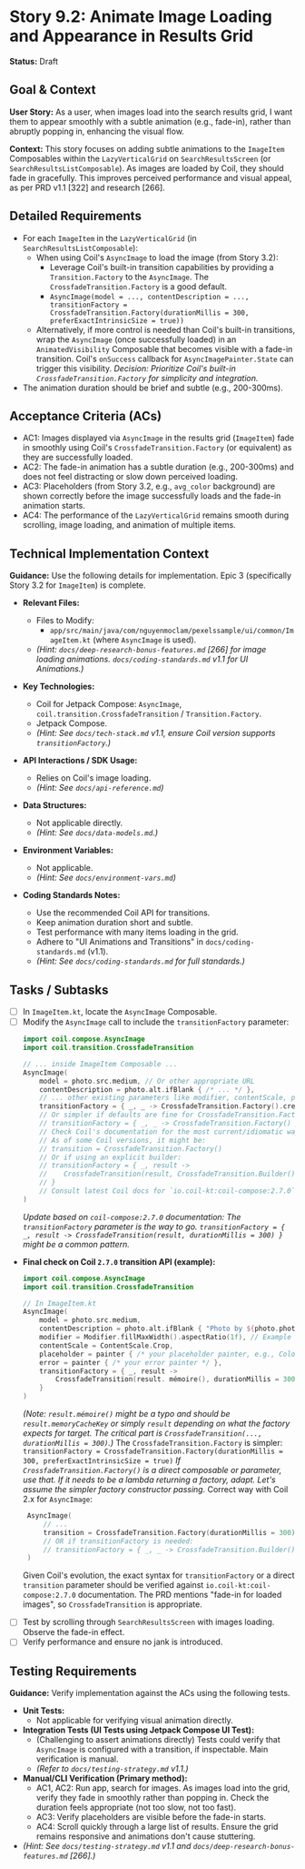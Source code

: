 
# Story 9.2: Animate Image Loading and Appearance in Results Grid

**Status:** Draft

## Goal & Context

**User Story:** As a user, when images load into the search results grid, I want them to appear smoothly with a subtle animation (e.g., fade-in), rather than abruptly popping in, enhancing the visual flow.

**Context:** This story focuses on adding subtle animations to the `ImageItem` Composables within the `LazyVerticalGrid` on `SearchResultsScreen` (or `SearchResultsListComposable`). As images are loaded by Coil, they should fade in gracefully. This improves perceived performance and visual appeal, as per PRD v1.1 [322] and research [266].

## Detailed Requirements

* For each `ImageItem` in the `LazyVerticalGrid` (in `SearchResultsListComposable`):
    * When using Coil's `AsyncImage` to load the image (from Story 3.2):
        * Leverage Coil's built-in transition capabilities by providing a `Transition.Factory` to the `AsyncImage`. The `CrossfadeTransition.Factory` is a good default.
        * `AsyncImage(model = ..., contentDescription = ..., transitionFactory = CrossfadeTransition.Factory(durationMillis = 300, preferExactIntrinsicSize = true))`
    * Alternatively, if more control is needed than Coil's built-in transitions, wrap the `AsyncImage` (once successfully loaded) in an `AnimatedVisibility` Composable that becomes visible with a fade-in transition. Coil's `onSuccess` callback for `AsyncImagePainter.State` can trigger this visibility. *Decision: Prioritize Coil's built-in `CrossfadeTransition.Factory` for simplicity and integration.*
* The animation duration should be brief and subtle (e.g., 200-300ms).

## Acceptance Criteria (ACs)

* AC1: Images displayed via `AsyncImage` in the results grid (`ImageItem`) fade in smoothly using Coil's `CrossfadeTransition.Factory` (or equivalent) as they are successfully loaded.
* AC2: The fade-in animation has a subtle duration (e.g., 200-300ms) and does not feel distracting or slow down perceived loading.
* AC3: Placeholders (from Story 3.2, e.g., `avg_color` background) are shown correctly before the image successfully loads and the fade-in animation starts.
* AC4: The performance of the `LazyVerticalGrid` remains smooth during scrolling, image loading, and animation of multiple items.

## Technical Implementation Context

**Guidance:** Use the following details for implementation. Epic 3 (specifically Story 3.2 for `ImageItem`) is complete.

* **Relevant Files:**
    * Files to Modify:
        * `app/src/main/java/com/nguyenmoclam/pexelssample/ui/common/ImageItem.kt` (where `AsyncImage` is used).
    * _(Hint: `docs/deep-research-bonus-features.md` [266] for image loading animations. `docs/coding-standards.md` v1.1 for UI Animations.)_

* **Key Technologies:**
    * Coil for Jetpack Compose: `AsyncImage`, `coil.transition.CrossfadeTransition` / `Transition.Factory`.
    * Jetpack Compose.
    * _(Hint: See `docs/tech-stack.md` v1.1, ensure Coil version supports `transitionFactory`.)_

* **API Interactions / SDK Usage:**
    * Relies on Coil's image loading.
    * _(Hint: See `docs/api-reference.md`)_

* **Data Structures:**
    * Not applicable directly.
    * _(Hint: See `docs/data-models.md`.)_

* **Environment Variables:**
    * Not applicable.
    * _(Hint: See `docs/environment-vars.md`)_

* **Coding Standards Notes:**
    * Use the recommended Coil API for transitions.
    * Keep animation duration short and subtle.
    * Test performance with many items loading in the grid.
    * Adhere to "UI Animations and Transitions" in `docs/coding-standards.md` (v1.1).
    * _(Hint: See `docs/coding-standards.md` for full standards.)_

## Tasks / Subtasks

* [ ] In `ImageItem.kt`, locate the `AsyncImage` Composable.
* [ ] Modify the `AsyncImage` call to include the `transitionFactory` parameter:
    ```kotlin
    import coil.compose.AsyncImage
    import coil.transition.CrossfadeTransition

    // ... inside ImageItem Composable ...
    AsyncImage(
        model = photo.src.medium, // Or other appropriate URL
        contentDescription = photo.alt.ifBlank { /* ... */ },
        // ... other existing parameters like modifier, contentScale, placeholder, error ...
        transitionFactory = { _, _ -> CrossfadeTransition.Factory().create(CrossfadeTransition.Builder().durationMillis(300).preferExactIntrinsicSize(true)) }
        // Or simpler if defaults are fine for CrossfadeTransition.Factory():
        // transitionFactory = { _, _ -> CrossfadeTransition.Factory() } 
        // Check Coil's documentation for the most current/idiomatic way to apply a simple crossfade.
        // As of some Coil versions, it might be:
        // transition = CrossfadeTransition.Factory()
        // Or if using an explicit builder:
        // transitionFactory = { _, result ->
        //    CrossfadeTransition(result, CrossfadeTransition.Builder().durationMillis(300).build())
        // }
        // Consult latest Coil docs for `io.coil-kt:coil-compose:2.7.0`
    )
    ```
    *Update based on `coil-compose:2.7.0` documentation: The `transitionFactory` parameter is the way to go.
    `transitionFactory = { _, result -> CrossfadeTransition(result, durationMillis = 300) }` might be a common pattern.*

* **Final check on Coil `2.7.0` transition API (example):**
    ```kotlin
    import coil.compose.AsyncImage
    import coil.transition.CrossfadeTransition

    // In ImageItem.kt
    AsyncImage(
        model = photo.src.medium,
        contentDescription = photo.alt.ifBlank { "Photo by ${photo.photographer}" },
        modifier = Modifier.fillMaxWidth().aspectRatio(1f), // Example
        contentScale = ContentScale.Crop,
        placeholder = painter { /* your placeholder painter, e.g., ColorPainter(parseColor(photo.avgColor)) */ },
        error = painter { /* your error painter */ },
        transitionFactory = { _, result ->
            CrossfadeTransition(result. mémoire(), durationMillis = 300, preferExactIntrinsicSize = true)
        }
    )
    ```
    *(Note: `result.mémoire()` might be a typo and should be `result.memoryCacheKey` or simply `result` depending on what the factory expects for target. The critical part is `CrossfadeTransition(..., durationMillis = 300)`.)*
    The `CrossfadeTransition.Factory` is simpler:
    `transitionFactory = CrossfadeTransition.Factory(durationMillis = 300, preferExactIntrinsicSize = true)`
    *If `CrossfadeTransition.Factory()` is a direct composable or parameter, use that. If it needs to be a lambda returning a factory, adapt. Let's assume the simpler factory constructor passing.*
    Correct way with Coil 2.x for `AsyncImage`:
    ```kotlin
     AsyncImage(
         // ...
         transition = CrossfadeTransition.Factory(durationMillis = 300) // This is simpler if available
         // OR if transitionFactory is needed:
         // transitionFactory = { _, _ -> CrossfadeTransition.Builder().durationMillis(300).build() } // if Builder is part of public API
     )
    ```
    Given Coil's evolution, the exact syntax for `transitionFactory` or a direct `transition` parameter should be verified against `io.coil-kt:coil-compose:2.7.0` documentation. The PRD mentions "fade-in for loaded images", so `CrossfadeTransition` is appropriate.

* [ ] Test by scrolling through `SearchResultsScreen` with images loading. Observe the fade-in effect.
* [ ] Verify performance and ensure no jank is introduced.

## Testing Requirements

**Guidance:** Verify implementation against the ACs using the following tests.

* **Unit Tests:**
    * Not applicable for verifying visual animation directly.
* **Integration Tests (UI Tests using Jetpack Compose UI Test):**
    * (Challenging to assert animations directly) Tests could verify that `AsyncImage` is configured with a transition, if inspectable. Main verification is manual.
    * _(Refer to `docs/testing-strategy.md` v1.1.)_
* **Manual/CLI Verification (Primary method):**
    * AC1, AC2: Run app, search for images. As images load into the grid, verify they fade in smoothly rather than popping in. Check the duration feels appropriate (not too slow, not too fast).
    * AC3: Verify placeholders are visible before the fade-in starts.
    * AC4: Scroll quickly through a large list of results. Ensure the grid remains responsive and animations don't cause stuttering.
* _(Hint: See `docs/testing-strategy.md` v1.1 and `docs/deep-research-bonus-features.md` [266].)_